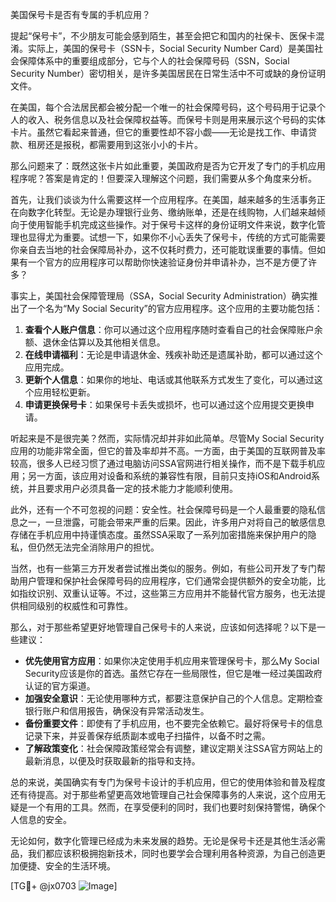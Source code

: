 美国保号卡是否有专属的手机应用？

提起“保号卡”，不少朋友可能会感到陌生，甚至会把它和国内的社保卡、医保卡混淆。实际上，美国的保号卡（SSN卡，Social Security Number Card）是美国社会保障体系中的重要组成部分，它与个人的社会保障号码（SSN，Social Security Number）密切相关，是许多美国居民在日常生活中不可或缺的身份证明文件。

在美国，每个合法居民都会被分配一个唯一的社会保障号码，这个号码用于记录个人的收入、税务信息以及社会保障权益等。而保号卡则是用来展示这个号码的实体卡片。虽然它看起来普通，但它的重要性却不容小觑——无论是找工作、申请贷款、租房还是报税，都需要用到这张小小的卡片。

那么问题来了：既然这张卡片如此重要，美国政府是否为它开发了专门的手机应用程序呢？答案是肯定的！但要深入理解这个问题，我们需要从多个角度来分析。

首先，让我们谈谈为什么需要这样一个应用程序。在美国，越来越多的生活事务正在向数字化转型。无论是办理银行业务、缴纳账单，还是在线购物，人们越来越倾向于使用智能手机完成这些操作。对于保号卡这样的身份证明文件来说，数字化管理也显得尤为重要。试想一下，如果你不小心丢失了保号卡，传统的方式可能需要你亲自去当地的社会保障局补办，这不仅耗时费力，还可能耽误重要的事情。但如果有一个官方的应用程序可以帮助你快速验证身份并申请补办，岂不是方便了许多？

事实上，美国社会保障管理局（SSA，Social Security Administration）确实推出了一个名为“My Social Security”的官方应用程序。这个应用的主要功能包括：

1. **查看个人账户信息**：你可以通过这个应用程序随时查看自己的社会保障账户余额、退休金估算以及其他相关信息。
2. **在线申请福利**：无论是申请退休金、残疾补助还是遗属补助，都可以通过这个应用完成。
3. **更新个人信息**：如果你的地址、电话或其他联系方式发生了变化，可以通过这个应用轻松更新。
4. **申请更换保号卡**：如果保号卡丢失或损坏，也可以通过这个应用提交更换申请。

听起来是不是很完美？然而，实际情况却并非如此简单。尽管My Social Security应用的功能非常全面，但它的普及率却并不高。一方面，由于美国的互联网普及率较高，很多人已经习惯了通过电脑访问SSA官网进行相关操作，而不是下载手机应用；另一方面，该应用对设备和系统的兼容性有限，目前只支持iOS和Android系统，并且要求用户必须具备一定的技术能力才能顺利使用。

此外，还有一个不可忽视的问题：安全性。社会保障号码是一个人最重要的隐私信息之一，一旦泄露，可能会带来严重的后果。因此，许多用户对将自己的敏感信息存储在手机应用中持谨慎态度。虽然SSA采取了一系列加密措施来保护用户的隐私，但仍然无法完全消除用户的担忧。

当然，也有一些第三方开发者尝试推出类似的服务。例如，有些公司开发了专门帮助用户管理和保护社会保障号码的应用程序，它们通常会提供额外的安全功能，比如指纹识别、双重认证等。不过，这些第三方应用并不能替代官方服务，也无法提供相同级别的权威性和可靠性。

那么，对于那些希望更好地管理自己保号卡的人来说，应该如何选择呢？以下是一些建议：

- **优先使用官方应用**：如果你决定使用手机应用来管理保号卡，那么My Social Security应该是你的首选。虽然它存在一些局限性，但它是唯一经过美国政府认证的官方渠道。
- **加强安全意识**：无论使用哪种方式，都要注意保护自己的个人信息。定期检查银行账户和信用报告，确保没有异常活动发生。
- **备份重要文件**：即使有了手机应用，也不要完全依赖它。最好将保号卡的信息记录下来，并妥善保存纸质副本或电子扫描件，以备不时之需。
- **了解政策变化**：社会保障政策经常会有调整，建议定期关注SSA官方网站上的最新消息，以便及时获取最新的指导和支持。

总的来说，美国确实有专门为保号卡设计的手机应用，但它的使用体验和普及程度还有待提高。对于那些希望更高效地管理自己社会保障事务的人来说，这个应用无疑是一个有用的工具。然而，在享受便利的同时，我们也要时刻保持警惕，确保个人信息的安全。

无论如何，数字化管理已经成为未来发展的趋势。无论是保号卡还是其他生活必需品，我们都应该积极拥抱新技术，同时也要学会合理利用各种资源，为自己创造更加便捷、安全的生活环境。

[TG💪+ @jx0703 ![Image](https://github.com/user-attachments/assets/dbca1d08-cadb-493c-b0ec-ad6f7a83f270)]